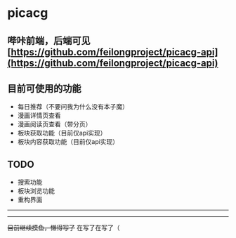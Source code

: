 # picacg
哔咔前端，后端可见[https://github.com/feilongproject/picacg-api](https://github.com/feilongproject/picacg-api)
------
## 目前可使用的功能
- 每日推荐（不要问我为什么没有本子魔）
- 漫画详情页查看
- 漫画阅读页查看（带分页）
- 板块获取功能（目前仅api实现）
- 板块内容获取功能（目前仅api实现）

## TODO
- 搜索功能
- 板块浏览功能
- 重构界面

------
------
~~目前继续摸鱼，懒得写了~~
在写了在写了（